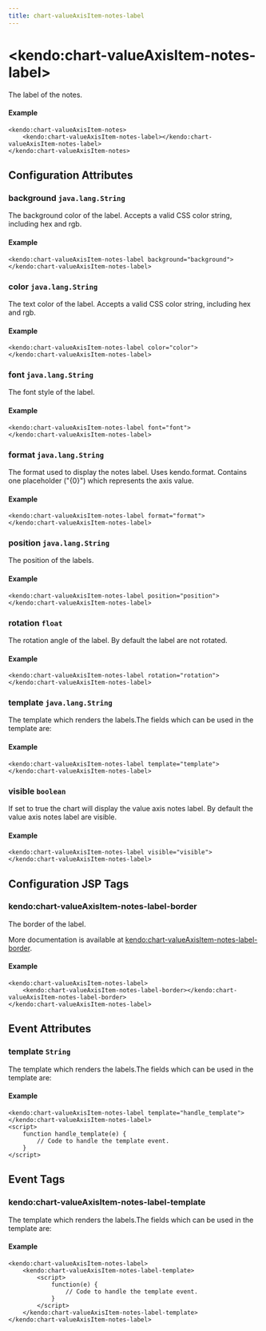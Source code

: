 ```yaml
---
title: chart-valueAxisItem-notes-label
---
```


# \<kendo:chart-valueAxisItem-notes-label\>

The label of the notes.

#### Example
    <kendo:chart-valueAxisItem-notes>
        <kendo:chart-valueAxisItem-notes-label></kendo:chart-valueAxisItem-notes-label>
    </kendo:chart-valueAxisItem-notes>

## Configuration Attributes

### background `java.lang.String`

The background color of the label. Accepts a valid CSS color string, including hex and rgb.

#### Example
    <kendo:chart-valueAxisItem-notes-label background="background">
    </kendo:chart-valueAxisItem-notes-label>

### color `java.lang.String`

The text color of the label. Accepts a valid CSS color string, including hex and rgb.

#### Example
    <kendo:chart-valueAxisItem-notes-label color="color">
    </kendo:chart-valueAxisItem-notes-label>

### font `java.lang.String`

The font style of the label.

#### Example
    <kendo:chart-valueAxisItem-notes-label font="font">
    </kendo:chart-valueAxisItem-notes-label>

### format `java.lang.String`

The format used to display the notes label. Uses kendo.format. Contains one placeholder ("{0}") which represents the axis value.

#### Example
    <kendo:chart-valueAxisItem-notes-label format="format">
    </kendo:chart-valueAxisItem-notes-label>

### position `java.lang.String`

The position of the labels.

#### Example
    <kendo:chart-valueAxisItem-notes-label position="position">
    </kendo:chart-valueAxisItem-notes-label>

### rotation `float`

The rotation angle of the label. By default the label are not rotated.

#### Example
    <kendo:chart-valueAxisItem-notes-label rotation="rotation">
    </kendo:chart-valueAxisItem-notes-label>

### template `java.lang.String`

The template which renders the labels.The fields which can be used in the template are:

#### Example
    <kendo:chart-valueAxisItem-notes-label template="template">
    </kendo:chart-valueAxisItem-notes-label>

### visible `boolean`

If set to true the chart will display the value axis notes label. By default the value axis notes label are visible.

#### Example
    <kendo:chart-valueAxisItem-notes-label visible="visible">
    </kendo:chart-valueAxisItem-notes-label>


##  Configuration JSP Tags

### kendo:chart-valueAxisItem-notes-label-border

The border of the label.

More documentation is available at [kendo:chart-valueAxisItem-notes-label-border](/api/wrappers/jsp/chart/valueaxisitem-notes-label-border).

#### Example

    <kendo:chart-valueAxisItem-notes-label>
        <kendo:chart-valueAxisItem-notes-label-border></kendo:chart-valueAxisItem-notes-label-border>
    </kendo:chart-valueAxisItem-notes-label>


## Event Attributes

### template `String`

The template which renders the labels.The fields which can be used in the template are:


#### Example
    <kendo:chart-valueAxisItem-notes-label template="handle_template">
    </kendo:chart-valueAxisItem-notes-label>
    <script>
        function handle_template(e) {
            // Code to handle the template event.
        }
    </script>

## Event Tags

### kendo:chart-valueAxisItem-notes-label-template

The template which renders the labels.The fields which can be used in the template are:


#### Example
    <kendo:chart-valueAxisItem-notes-label>
        <kendo:chart-valueAxisItem-notes-label-template>
            <script>
                function(e) {
                    // Code to handle the template event.
                }
            </script>
        </kendo:chart-valueAxisItem-notes-label-template>
    </kendo:chart-valueAxisItem-notes-label>

